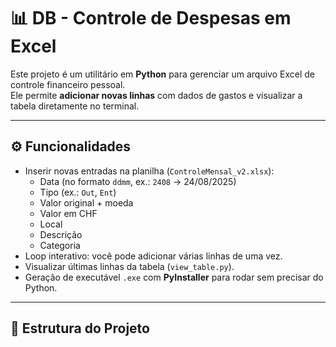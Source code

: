 # 📊 DB - Controle de Despesas em Excel

Este projeto é um utilitário em **Python** para gerenciar um arquivo Excel de controle financeiro pessoal.  
Ele permite **adicionar novas linhas** com dados de gastos e visualizar a tabela diretamente no terminal.

---

## ⚙️ Funcionalidades

- Inserir novas entradas na planilha (`ControleMensal_v2.xlsx`):
  - Data (no formato `ddmm`, ex.: `2408` → 24/08/2025)
  - Tipo (ex.: `Out`, `Ent`)
  - Valor original + moeda
  - Valor em CHF
  - Local
  - Descrição
  - Categoria
- Loop interativo: você pode adicionar várias linhas de uma vez.
- Visualizar últimas linhas da tabela (`view_table.py`).
- Geração de executável `.exe` com **PyInstaller** para rodar sem precisar do Python.

---

## 📂 Estrutura do Projeto


